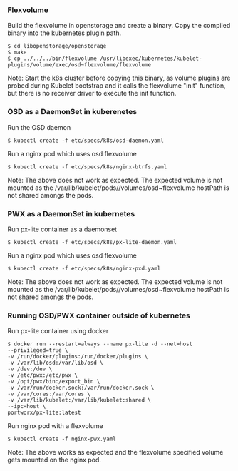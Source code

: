 ### Flexvolume 

Build the flexvolume in openstorage and create a binary. Copy the
compiled binary into the kubernetes plugin path.
```
$ cd libopenstorage/openstorage
$ make
$ cp ../../../bin/flexvolume /usr/libexec/kubernetes/kubelet-plugins/volume/exec/osd~flexvolume/flexvolume
```

Note: Start the k8s cluster before copying this binary, as volume
plugins are probed during Kubelet bootstrap and it calls the
flexvolume "init" function, but there is no receiver driver to execute
the init function.

### OSD as a DaemonSet in kuberenetes

Run the OSD daemon
```
$ kubectl create -f etc/specs/k8s/osd-daemon.yaml
```

Run a nginx pod which uses osd flexvolume

```
$ kubectl create -f etc/specs/k8s/nginx-btrfs.yaml
```

Note: The above does not work as expected. The expected volume is not
mounted as the /var/lib/kubelet/pods/<pod-id>/volumes/osd~flexvolume
hostPath is not shared amongs the pods.

### PWX as a DaemonSet in kubernetes

Run px-lite container as a daemonset
```
$ kubectl create -f etc/specs/k8s/px-lite-daemon.yaml
```

Run a nginx pod which uses osd flexvolume
```
$ kubectl create -f etc/specs/k8s/nginx-pxd.yaml
```
Note: The above does not work as expected. The expected volume is not
mounted as the /var/lib/kubelet/pods/<pod-id>/volumes/osd~flexvolume
hostPath is not shared amongs the pods.

### Running OSD/PWX container outside of kubernetes

Run px-lite container using docker

```
$ docker run --restart=always --name px-lite -d --net=host
--privileged=true \
-v /run/docker/plugins:/run/docker/plugins \
-v /var/lib/osd:/var/lib/osd \
-v /dev:/dev \
-v /etc/pwx:/etc/pwx \
-v /opt/pwx/bin:/export_bin \
-v /var/run/docker.sock:/var/run/docker.sock \
-v /var/cores:/var/cores \
-v /var/lib/kubelet:/var/lib/kubelet:shared \
--ipc=host \
portworx/px-lite:latest
```

Run nginx pod with a flexvolume

```
$ kubectl create -f nginx-pwx.yaml
```

Note: The above works as expected and the flexvolume specified volume
gets mounted on the nginx pod.

